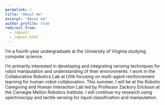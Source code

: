 ```yaml
---
permalink: /
title: "About me"
excerpt: "About me"
author_profile: true
redirect_from: 
  - /about/
  - /about.html
---
```


I’m a fourth-year undergraduate at the University of Virginia studying computer science.

I’m primarily interested in developing and integrating sensing techniques for robot manipulation and understanding of their environments. I work in the Collaborative Robotics Lab at UVA focusing on multi-agent reinforcement learning for human-robot collaboration. This summer, I will be at the Robotic Caregiving and Human Interaction Lab led by Professor Zackory Erickson at the Carnegie Mellon Robotics Institute. I will continue my research using spectroscopy and tactile sensing for liquid classification and manipulation.